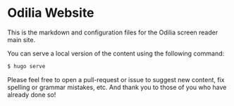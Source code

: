 # Odilia Website

This is the markdown and configuration files for the Odilia screen reader main site.

You can serve a local version of the content using the following command:

```bash
$ hugo serve
```

Please feel free to open a pull-request or issue to suggest new content, fix spelling or grammar mistakes, etc.
And thank you to those of you who have already done so!

